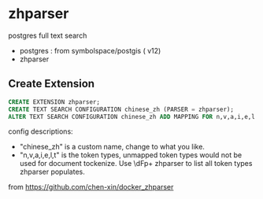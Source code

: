 # zhparser
postgres full text search

* postgres : from symbolspace/postgis  ( v12)
* zhparser


## Create Extension
```sql
CREATE EXTENSION zhparser;
CREATE TEXT SEARCH CONFIGURATION chinese_zh (PARSER = zhparser);
ALTER TEXT SEARCH CONFIGURATION chinese_zh ADD MAPPING FOR n,v,a,i,e,l WITH simple;
```
config descriptions:
* "chinese_zh" is a custom name, change to what you like.
* "n,v,a,i,e,l,t" is the token types, unmapped token types would not be used for document tockenize. Use \dFp+ zhparser to list all token types zhparser populates.

from https://github.com/chen-xin/docker_zhparser
